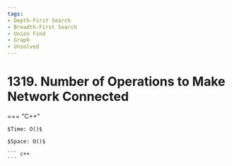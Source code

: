 ```yaml
---
tags:
- Depth-First Search
- Breadth-First Search
- Union Find
- Graph
- Unsolved
---
```



# 1319. Number of Operations to Make Network Connected

=== "C++"

    $Time: O()$

    $Space: O()$

    ``` c++
    ```